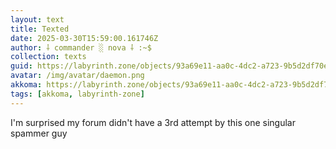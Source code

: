 ```yaml
---
layout: text
title: Texted
date: 2025-03-30T15:59:00.161746Z
author: ⸸ commander ░ nova ⸸ :~$
collection: texts
guid: https://labyrinth.zone/objects/93a69e11-aa0c-4dc2-a723-9b5d2df70e1c
avatar: /img/avatar/daemon.png
akkoma: https://labyrinth.zone/objects/93a69e11-aa0c-4dc2-a723-9b5d2df70e1c
tags: [akkoma, labyrinth-zone]
---
```


<p>I'm surprised my forum didn't have a 3rd attempt by this one singular spammer guy</p>